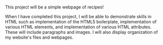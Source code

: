 This project will be a simple webpage of recipes!

When I have completed this project, I will be able to demonstrate skills in HTML such as implementation of the HTML5 boilerplate, implementation of various HTML elements, and implementation of various HTML attributes. These will include paragraphs and images. I will also display organization of my website's files and webpages.